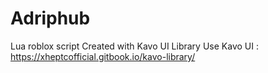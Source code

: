 # Adriphub
Lua roblox script
Created with Kavo UI Library
Use Kavo UI : https://xheptcofficial.gitbook.io/kavo-library/

